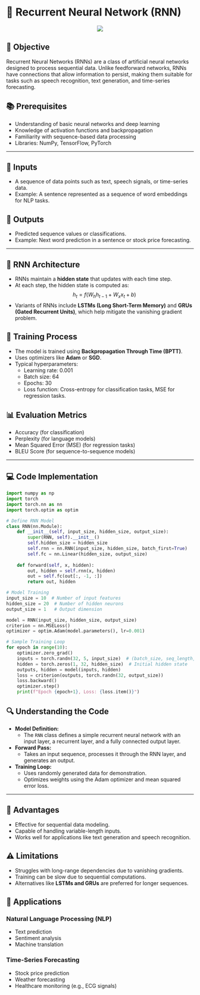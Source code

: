 # 🧪 Recurrent Neural Network (RNN)

<div align="center">
    <img src="https://upload.wikimedia.org/wikipedia/commons/thumb/b/b5/Recurrent_neural_network_unfold.svg/512px-Recurrent_neural_network_unfold.svg.png" />
</div>

## 🎯 Objective
Recurrent Neural Networks (RNNs) are a class of artificial neural networks designed to process sequential data. Unlike feedforward networks, RNNs have connections that allow information to persist, making them suitable for tasks such as speech recognition, text generation, and time-series forecasting.

## 📚 Prerequisites
- Understanding of basic neural networks and deep learning
- Knowledge of activation functions and backpropagation
- Familiarity with sequence-based data processing
- Libraries: NumPy, TensorFlow, PyTorch

---

## 🧬 Inputs
- A sequence of data points such as text, speech signals, or time-series data.
- Example: A sentence represented as a sequence of word embeddings for NLP tasks.

## 🎎 Outputs
- Predicted sequence values or classifications.
- Example: Next word prediction in a sentence or stock price forecasting.

---

## 🏩 RNN Architecture
- RNNs maintain a **hidden state** that updates with each time step.
- At each step, the hidden state is computed as:
  $$ h_t = f(W_h h_{t-1} + W_x x_t + b) $$
- Variants of RNNs include **LSTMs (Long Short-Term Memory)** and **GRUs (Gated Recurrent Units)**, which help mitigate the vanishing gradient problem.

## 🏅 Training Process
- The model is trained using **Backpropagation Through Time (BPTT)**.
- Uses optimizers like **Adam** or **SGD**.
- Typical hyperparameters:
  - Learning rate: 0.001
  - Batch size: 64
  - Epochs: 30
  - Loss function: Cross-entropy for classification tasks, MSE for regression tasks.

## 📊 Evaluation Metrics
- Accuracy (for classification)
- Perplexity (for language models)
- Mean Squared Error (MSE) (for regression tasks)
- BLEU Score (for sequence-to-sequence models)

---

## 💻 Code Implementation
```python
import numpy as np
import torch
import torch.nn as nn
import torch.optim as optim

# Define RNN Model
class RNN(nn.Module):
    def __init__(self, input_size, hidden_size, output_size):
        super(RNN, self).__init__()
        self.hidden_size = hidden_size
        self.rnn = nn.RNN(input_size, hidden_size, batch_first=True)
        self.fc = nn.Linear(hidden_size, output_size)
    
    def forward(self, x, hidden):
        out, hidden = self.rnn(x, hidden)
        out = self.fc(out[:, -1, :])
        return out, hidden

# Model Training
input_size = 10  # Number of input features
hidden_size = 20  # Number of hidden neurons
output_size = 1   # Output dimension

model = RNN(input_size, hidden_size, output_size)
criterion = nn.MSELoss()
optimizer = optim.Adam(model.parameters(), lr=0.001)

# Sample Training Loop
for epoch in range(10):
    optimizer.zero_grad()
    inputs = torch.randn(32, 5, input_size)  # (batch_size, seq_length, input_size)
    hidden = torch.zeros(1, 32, hidden_size)  # Initial hidden state
    outputs, hidden = model(inputs, hidden)
    loss = criterion(outputs, torch.randn(32, output_size))
    loss.backward()
    optimizer.step()
    print(f"Epoch {epoch+1}, Loss: {loss.item()}")
```

## 🔍 Understanding the Code
- **Model Definition:**
  - The `RNN` class defines a simple recurrent neural network with an input layer, a recurrent layer, and a fully connected output layer.
- **Forward Pass:**
  - Takes an input sequence, processes it through the RNN layer, and generates an output.
- **Training Loop:**
  - Uses randomly generated data for demonstration.
  - Optimizes weights using the Adam optimizer and mean squared error loss.

---

## 🌟 Advantages
- Effective for sequential data modeling.
- Capable of handling variable-length inputs.
- Works well for applications like text generation and speech recognition.

## ⚠️ Limitations
- Struggles with long-range dependencies due to vanishing gradients.
- Training can be slow due to sequential computations.
- Alternatives like **LSTMs and GRUs** are preferred for longer sequences.

## 🚀 Applications
### Natural Language Processing (NLP)
- Text prediction
- Sentiment analysis
- Machine translation

### Time-Series Forecasting
- Stock price prediction
- Weather forecasting
- Healthcare monitoring (e.g., ECG signals)